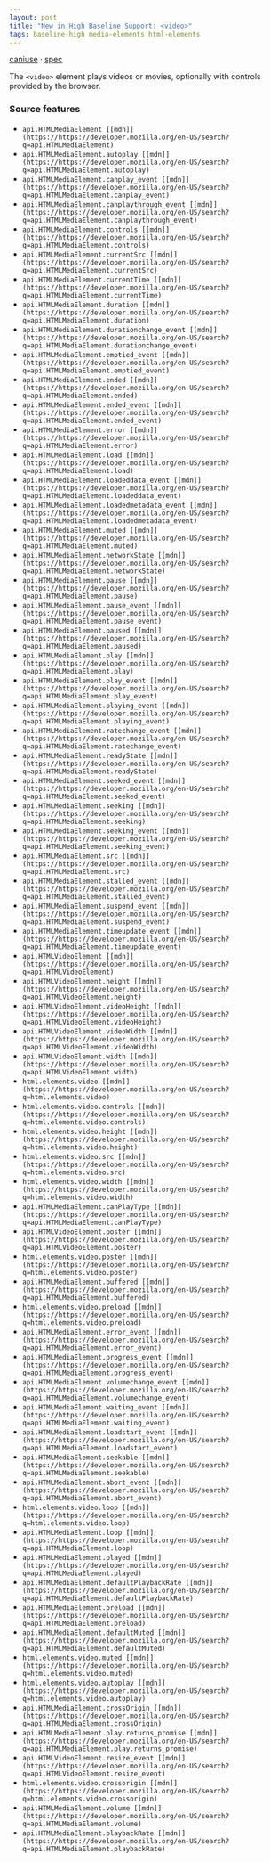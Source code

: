 ```yaml
---
layout: post
title: "New in High Baseline Support: <video>"
tags: baseline-high media-elements html-elements
---
```


[caniuse](https://caniuse.com/?search=video) · [spec](https://html.spec.whatwg.org/multipage/media.html#video)

The `<video>` element plays videos or movies, optionally with controls provided by the browser.

### Source features

- ``api.HTMLMediaElement [[mdn]](https://https://developer.mozilla.org/en-US/search?q=api.HTMLMediaElement)``
- ``api.HTMLMediaElement.autoplay [[mdn]](https://https://developer.mozilla.org/en-US/search?q=api.HTMLMediaElement.autoplay)``
- ``api.HTMLMediaElement.canplay_event [[mdn]](https://https://developer.mozilla.org/en-US/search?q=api.HTMLMediaElement.canplay_event)``
- ``api.HTMLMediaElement.canplaythrough_event [[mdn]](https://https://developer.mozilla.org/en-US/search?q=api.HTMLMediaElement.canplaythrough_event)``
- ``api.HTMLMediaElement.controls [[mdn]](https://https://developer.mozilla.org/en-US/search?q=api.HTMLMediaElement.controls)``
- ``api.HTMLMediaElement.currentSrc [[mdn]](https://https://developer.mozilla.org/en-US/search?q=api.HTMLMediaElement.currentSrc)``
- ``api.HTMLMediaElement.currentTime [[mdn]](https://https://developer.mozilla.org/en-US/search?q=api.HTMLMediaElement.currentTime)``
- ``api.HTMLMediaElement.duration [[mdn]](https://https://developer.mozilla.org/en-US/search?q=api.HTMLMediaElement.duration)``
- ``api.HTMLMediaElement.durationchange_event [[mdn]](https://https://developer.mozilla.org/en-US/search?q=api.HTMLMediaElement.durationchange_event)``
- ``api.HTMLMediaElement.emptied_event [[mdn]](https://https://developer.mozilla.org/en-US/search?q=api.HTMLMediaElement.emptied_event)``
- ``api.HTMLMediaElement.ended [[mdn]](https://https://developer.mozilla.org/en-US/search?q=api.HTMLMediaElement.ended)``
- ``api.HTMLMediaElement.ended_event [[mdn]](https://https://developer.mozilla.org/en-US/search?q=api.HTMLMediaElement.ended_event)``
- ``api.HTMLMediaElement.error [[mdn]](https://https://developer.mozilla.org/en-US/search?q=api.HTMLMediaElement.error)``
- ``api.HTMLMediaElement.load [[mdn]](https://https://developer.mozilla.org/en-US/search?q=api.HTMLMediaElement.load)``
- ``api.HTMLMediaElement.loadeddata_event [[mdn]](https://https://developer.mozilla.org/en-US/search?q=api.HTMLMediaElement.loadeddata_event)``
- ``api.HTMLMediaElement.loadedmetadata_event [[mdn]](https://https://developer.mozilla.org/en-US/search?q=api.HTMLMediaElement.loadedmetadata_event)``
- ``api.HTMLMediaElement.muted [[mdn]](https://https://developer.mozilla.org/en-US/search?q=api.HTMLMediaElement.muted)``
- ``api.HTMLMediaElement.networkState [[mdn]](https://https://developer.mozilla.org/en-US/search?q=api.HTMLMediaElement.networkState)``
- ``api.HTMLMediaElement.pause [[mdn]](https://https://developer.mozilla.org/en-US/search?q=api.HTMLMediaElement.pause)``
- ``api.HTMLMediaElement.pause_event [[mdn]](https://https://developer.mozilla.org/en-US/search?q=api.HTMLMediaElement.pause_event)``
- ``api.HTMLMediaElement.paused [[mdn]](https://https://developer.mozilla.org/en-US/search?q=api.HTMLMediaElement.paused)``
- ``api.HTMLMediaElement.play [[mdn]](https://https://developer.mozilla.org/en-US/search?q=api.HTMLMediaElement.play)``
- ``api.HTMLMediaElement.play_event [[mdn]](https://https://developer.mozilla.org/en-US/search?q=api.HTMLMediaElement.play_event)``
- ``api.HTMLMediaElement.playing_event [[mdn]](https://https://developer.mozilla.org/en-US/search?q=api.HTMLMediaElement.playing_event)``
- ``api.HTMLMediaElement.ratechange_event [[mdn]](https://https://developer.mozilla.org/en-US/search?q=api.HTMLMediaElement.ratechange_event)``
- ``api.HTMLMediaElement.readyState [[mdn]](https://https://developer.mozilla.org/en-US/search?q=api.HTMLMediaElement.readyState)``
- ``api.HTMLMediaElement.seeked_event [[mdn]](https://https://developer.mozilla.org/en-US/search?q=api.HTMLMediaElement.seeked_event)``
- ``api.HTMLMediaElement.seeking [[mdn]](https://https://developer.mozilla.org/en-US/search?q=api.HTMLMediaElement.seeking)``
- ``api.HTMLMediaElement.seeking_event [[mdn]](https://https://developer.mozilla.org/en-US/search?q=api.HTMLMediaElement.seeking_event)``
- ``api.HTMLMediaElement.src [[mdn]](https://https://developer.mozilla.org/en-US/search?q=api.HTMLMediaElement.src)``
- ``api.HTMLMediaElement.stalled_event [[mdn]](https://https://developer.mozilla.org/en-US/search?q=api.HTMLMediaElement.stalled_event)``
- ``api.HTMLMediaElement.suspend_event [[mdn]](https://https://developer.mozilla.org/en-US/search?q=api.HTMLMediaElement.suspend_event)``
- ``api.HTMLMediaElement.timeupdate_event [[mdn]](https://https://developer.mozilla.org/en-US/search?q=api.HTMLMediaElement.timeupdate_event)``
- ``api.HTMLVideoElement [[mdn]](https://https://developer.mozilla.org/en-US/search?q=api.HTMLVideoElement)``
- ``api.HTMLVideoElement.height [[mdn]](https://https://developer.mozilla.org/en-US/search?q=api.HTMLVideoElement.height)``
- ``api.HTMLVideoElement.videoHeight [[mdn]](https://https://developer.mozilla.org/en-US/search?q=api.HTMLVideoElement.videoHeight)``
- ``api.HTMLVideoElement.videoWidth [[mdn]](https://https://developer.mozilla.org/en-US/search?q=api.HTMLVideoElement.videoWidth)``
- ``api.HTMLVideoElement.width [[mdn]](https://https://developer.mozilla.org/en-US/search?q=api.HTMLVideoElement.width)``
- ``html.elements.video [[mdn]](https://https://developer.mozilla.org/en-US/search?q=html.elements.video)``
- ``html.elements.video.controls [[mdn]](https://https://developer.mozilla.org/en-US/search?q=html.elements.video.controls)``
- ``html.elements.video.height [[mdn]](https://https://developer.mozilla.org/en-US/search?q=html.elements.video.height)``
- ``html.elements.video.src [[mdn]](https://https://developer.mozilla.org/en-US/search?q=html.elements.video.src)``
- ``html.elements.video.width [[mdn]](https://https://developer.mozilla.org/en-US/search?q=html.elements.video.width)``
- ``api.HTMLMediaElement.canPlayType [[mdn]](https://https://developer.mozilla.org/en-US/search?q=api.HTMLMediaElement.canPlayType)``
- ``api.HTMLVideoElement.poster [[mdn]](https://https://developer.mozilla.org/en-US/search?q=api.HTMLVideoElement.poster)``
- ``html.elements.video.poster [[mdn]](https://https://developer.mozilla.org/en-US/search?q=html.elements.video.poster)``
- ``api.HTMLMediaElement.buffered [[mdn]](https://https://developer.mozilla.org/en-US/search?q=api.HTMLMediaElement.buffered)``
- ``html.elements.video.preload [[mdn]](https://https://developer.mozilla.org/en-US/search?q=html.elements.video.preload)``
- ``api.HTMLMediaElement.error_event [[mdn]](https://https://developer.mozilla.org/en-US/search?q=api.HTMLMediaElement.error_event)``
- ``api.HTMLMediaElement.progress_event [[mdn]](https://https://developer.mozilla.org/en-US/search?q=api.HTMLMediaElement.progress_event)``
- ``api.HTMLMediaElement.volumechange_event [[mdn]](https://https://developer.mozilla.org/en-US/search?q=api.HTMLMediaElement.volumechange_event)``
- ``api.HTMLMediaElement.waiting_event [[mdn]](https://https://developer.mozilla.org/en-US/search?q=api.HTMLMediaElement.waiting_event)``
- ``api.HTMLMediaElement.loadstart_event [[mdn]](https://https://developer.mozilla.org/en-US/search?q=api.HTMLMediaElement.loadstart_event)``
- ``api.HTMLMediaElement.seekable [[mdn]](https://https://developer.mozilla.org/en-US/search?q=api.HTMLMediaElement.seekable)``
- ``api.HTMLMediaElement.abort_event [[mdn]](https://https://developer.mozilla.org/en-US/search?q=api.HTMLMediaElement.abort_event)``
- ``html.elements.video.loop [[mdn]](https://https://developer.mozilla.org/en-US/search?q=html.elements.video.loop)``
- ``api.HTMLMediaElement.loop [[mdn]](https://https://developer.mozilla.org/en-US/search?q=api.HTMLMediaElement.loop)``
- ``api.HTMLMediaElement.played [[mdn]](https://https://developer.mozilla.org/en-US/search?q=api.HTMLMediaElement.played)``
- ``api.HTMLMediaElement.defaultPlaybackRate [[mdn]](https://https://developer.mozilla.org/en-US/search?q=api.HTMLMediaElement.defaultPlaybackRate)``
- ``api.HTMLMediaElement.preload [[mdn]](https://https://developer.mozilla.org/en-US/search?q=api.HTMLMediaElement.preload)``
- ``api.HTMLMediaElement.defaultMuted [[mdn]](https://https://developer.mozilla.org/en-US/search?q=api.HTMLMediaElement.defaultMuted)``
- ``html.elements.video.muted [[mdn]](https://https://developer.mozilla.org/en-US/search?q=html.elements.video.muted)``
- ``html.elements.video.autoplay [[mdn]](https://https://developer.mozilla.org/en-US/search?q=html.elements.video.autoplay)``
- ``api.HTMLMediaElement.crossOrigin [[mdn]](https://https://developer.mozilla.org/en-US/search?q=api.HTMLMediaElement.crossOrigin)``
- ``api.HTMLMediaElement.play.returns_promise [[mdn]](https://https://developer.mozilla.org/en-US/search?q=api.HTMLMediaElement.play.returns_promise)``
- ``api.HTMLVideoElement.resize_event [[mdn]](https://https://developer.mozilla.org/en-US/search?q=api.HTMLVideoElement.resize_event)``
- ``html.elements.video.crossorigin [[mdn]](https://https://developer.mozilla.org/en-US/search?q=html.elements.video.crossorigin)``
- ``api.HTMLMediaElement.volume [[mdn]](https://https://developer.mozilla.org/en-US/search?q=api.HTMLMediaElement.volume)``
- ``api.HTMLMediaElement.playbackRate [[mdn]](https://https://developer.mozilla.org/en-US/search?q=api.HTMLMediaElement.playbackRate)``
